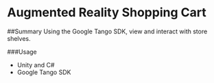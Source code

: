 # Augmented Reality Shopping Cart

##Summary
Using the Google Tango SDK, view and interact with store shelves.

###Usage
* Unity and C#
* Google Tango SDK

